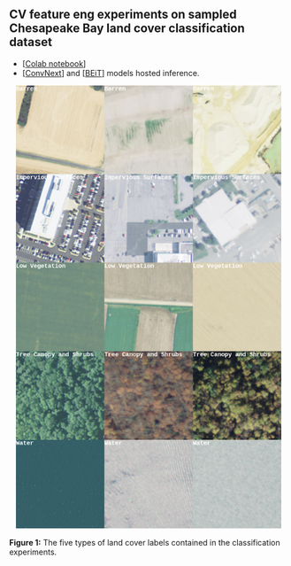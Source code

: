 ## CV feature eng experiments on sampled Chesapeake Bay land cover classification dataset

* [[Colab notebook](http://bit.ly/3O0QkD7)]
* [[ConvNext](https://huggingface.co/dfurman/ConvNext-base-chesapeake-land-cover-v0)] and [[BEiT](https://huggingface.co/dfurman/BEiT-base-chesapeake-land-cover-v0)] models hosted inference.

<p align="center">
 <img src="https://github.com/daniel-furman/CV-feature-eng-experiments/blob/master/report_pictures/HF_intro_image.png?raw=True)" width="480" height="800"/>
</p>

**Figure 1:** The five types of land cover labels contained in the classification experiments. 

